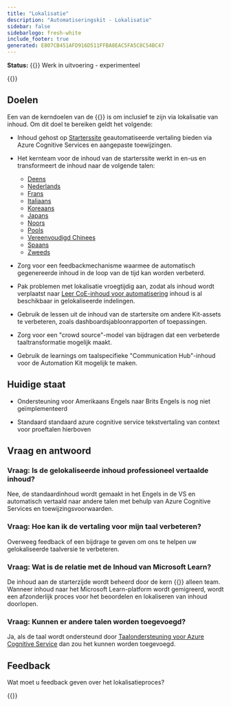 ```yaml
---
title: "Lokalisatie"
description: "Automatiseringskit - Lokalisatie"
sidebar: false
sidebarlogo: fresh-white
include_footer: true
generated: E807CB451AFD916D511FFBA8EAC5FA5C8C54BC47
---
```


**Status:** {{<externalImage src="https://github.githubassets.com/images/icons/emoji/unicode/1f6a7.png" size="16x16" text="Construction Icon">}} Werk in uitvoering - experimenteel

{{<toc>}}

## Doelen

Een van de kerndoelen van de {{<product-name>}} is om inclusief te zijn via lokalisatie van inhoud. Om dit doel te bereiken geldt het volgende:

- Inhoud gehost op [Starterssite](https://aka.ms/ak4pp/starter) geautomatiseerde vertaling bieden via Azure Cognitive Services en aangepaste toewijzingen.

- Het kernteam voor de inhoud van de starterssite werkt in en-us en transformeert de inhoud naar de volgende talen:

  - [Deens](https://microsoft.github.io/powercat-automation-kit/da/)
  - [Nederlands](https://microsoft.github.io/powercat-automation-kit/nl/)
  - [Frans](https://microsoft.github.io/powercat-automation-kit/fr/)
  - [Italiaans](https://microsoft.github.io/powercat-automation-kit/it/)
  - [Koreaans](https://microsoft.github.io/powercat-automation-kit/ko/)
  - [Japans](https://microsoft.github.io/powercat-automation-kit/ja/)
  - [Noors](https://microsoft.github.io/powercat-automation-kit/nb/)
  - [Pools](https://microsoft.github.io/powercat-automation-kit/pl/)
  - [Vereenvoudigd Chinees](https://microsoft.github.io/powercat-automation-kit/zh-hans)
  - [Spaans](https://microsoft.github.io/powercat-automation-kit/es/)
  - [Zweeds](https://microsoft.github.io/powercat-automation-kit/sv/)

- Zorg voor een feedbackmechanisme waarmee de automatisch gegenereerde inhoud in de loop van de tijd kan worden verbeterd.

- Pak problemen met lokalisatie vroegtijdig aan, zodat als inhoud wordt verplaatst naar [Leer CoE-inhoud voor automatisering](https://aka.ms/AutomationCoE) inhoud is al beschikbaar in gelokaliseerde indelingen.

- Gebruik de lessen uit de inhoud van de startersite om andere Kit-assets te verbeteren, zoals dashboardsjabloonrapporten of toepassingen.

- Zorg voor een "crowd source"-model van bijdragen dat een verbeterde taaltransformatie mogelijk maakt.

- Gebruik de learnings om taalspecifieke "Communication Hub"-inhoud voor de Automation Kit mogelijk te maken.

## Huidige staat

- Ondersteuning voor Amerikaans Engels naar Brits Engels is nog niet geïmplementeerd

- Standaard standaard azure cognitive service tekstvertaling van context voor proeftalen hierboven

## Vraag en antwoord

### **Vraag:** Is de gelokaliseerde inhoud professioneel vertaalde inhoud?

Nee, de standaardinhoud wordt gemaakt in het Engels in de VS en automatisch vertaald naar andere talen met behulp van Azure Cognitive Services en toewijzingsvoorwaarden.

### **Vraag:** Hoe kan ik de vertaling voor mijn taal verbeteren?

Overweeg feedback of een bijdrage te geven om ons te helpen uw gelokaliseerde taalversie te verbeteren.

### **Vraag:** Wat is de relatie met de Inhoud van Microsoft Learn?

De inhoud aan de starterzijde wordt beheerd door de kern {{<product-name>}} alleen team. Wanneer inhoud naar het Microsoft Learn-platform wordt gemigreerd, wordt een afzonderlijk proces voor het beoordelen en lokaliseren van inhoud doorlopen.

### **Vraag:** Kunnen er andere talen worden toegevoegd?

Ja, als de taal wordt ondersteund door [Taalondersteuning voor Azure Cognitive Service](https://learn.microsoft.com/azure/cognitive-services/language-support) dan zou het kunnen worden toegevoegd.

## Feedback

Wat moet u feedback geven over het lokalisatieproces?

{{<questions name="/content/nl/localization.json" completed="Bedankt voor het invullen van de vragen" showNavigationButtons="false" locale="nl">}}
